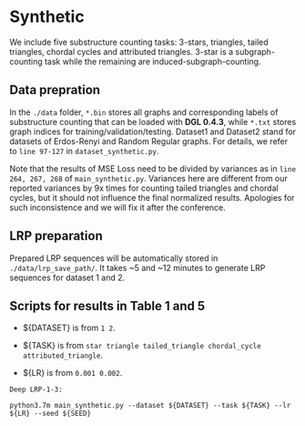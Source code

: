 # Synthetic 

We include five substructure counting tasks: 3-stars, triangles, tailed triangles, chordal cycles and attributed triangles. 3-star is a subgraph-counting task while the remaining are induced-subgraph-counting.

## Data prepration

In the ``./data`` folder, ``*.bin`` stores all graphs and corresponding labels of substructure counting that can be loaded with **DGL 0.4.3**, while ``*.txt`` stores graph indices for training/validation/testing. Dataset1 and Dataset2 stand for datasets of Erdos-Renyi and Random Regular graphs. For details, we refer to ``line 97-127`` in ``dataset_synthetic.py``.

Note that the results of MSE Loss need to be divided by variances as in ``line 264, 267, 268`` of ``main_synthetic.py``. Variances here are different from our reported variances by 9x times for counting tailed triangles and chordal cycles, but it should not influence the final normalized results. Apologies for such inconsistence and we will fix it after the conference.

## LRP preparation

Prepared LRP sequences will be automatically stored in ``./data/lrp_save_path/``. It takes ~5 and ~12 minutes to generate LRP sequences for dataset 1 and 2.

## Scripts for results in Table 1 and 5

- ${DATASET} is from ``1 2``.

- ${TASK} is from ``star triangle tailed_triangle chordal_cycle attributed_triangle``.

- ${LR} is from ``0.001 0.002``.

```
Deep LRP-1-3:

python3.7m main_synthetic.py --dataset ${DATASET} --task ${TASK} --lr ${LR} --seed ${SEED}
```

